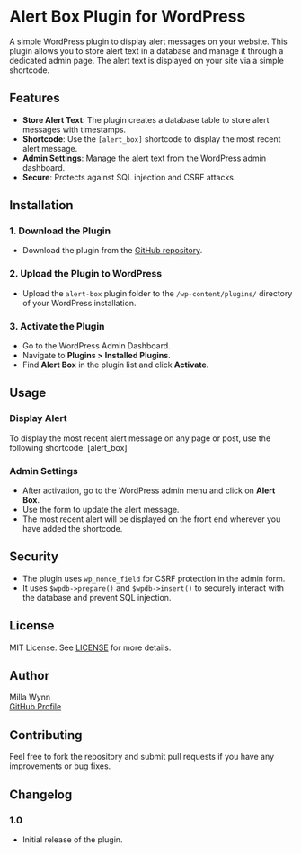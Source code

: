 # Alert Box Plugin for WordPress

A simple WordPress plugin to display alert messages on your website. This plugin allows you to store alert text in a database and manage it through a dedicated admin page. The alert text is displayed on your site via a simple shortcode.

## Features

- **Store Alert Text**: The plugin creates a database table to store alert messages with timestamps.
- **Shortcode**: Use the `[alert_box]` shortcode to display the most recent alert message.
- **Admin Settings**: Manage the alert text from the WordPress admin dashboard.
- **Secure**: Protects against SQL injection and CSRF attacks.

## Installation

### 1. Download the Plugin
- Download the plugin from the [GitHub repository](https://github.com/millaw/alert-box).

### 2. Upload the Plugin to WordPress
- Upload the `alert-box` plugin folder to the `/wp-content/plugins/` directory of your WordPress installation.

### 3. Activate the Plugin
- Go to the WordPress Admin Dashboard.
- Navigate to **Plugins > Installed Plugins**.
- Find **Alert Box** in the plugin list and click **Activate**.

## Usage

### Display Alert
To display the most recent alert message on any page or post, use the following shortcode:
[alert_box]

### Admin Settings
- After activation, go to the WordPress admin menu and click on **Alert Box**.
- Use the form to update the alert message.
- The most recent alert will be displayed on the front end wherever you have added the shortcode.

## Security
- The plugin uses `wp_nonce_field` for CSRF protection in the admin form.
- It uses `$wpdb->prepare()` and `$wpdb->insert()` to securely interact with the database and prevent SQL injection.

## License

MIT License. See [LICENSE](LICENSE) for more details.

## Author

Milla Wynn  
[GitHub Profile](https://github.com/millaw)

## Contributing

Feel free to fork the repository and submit pull requests if you have any improvements or bug fixes.

## Changelog

### 1.0
- Initial release of the plugin.
